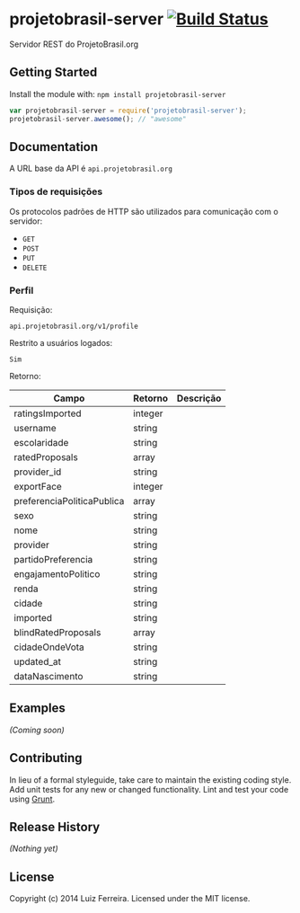 # projetobrasil-server [![Build Status](https://secure.travis-ci.org/fth-ship/projetobrasil-server.png?branch=master)](http://travis-ci.org/fth-ship/projetobrasil-server)

Servidor REST do ProjetoBrasil.org

## Getting Started
Install the module with: `npm install projetobrasil-server`

```javascript
var projetobrasil-server = require('projetobrasil-server');
projetobrasil-server.awesome(); // "awesome"
```

## Documentation
A URL base da API é `api.projetobrasil.org`

### Tipos de requisições ###
Os protocolos padrões de HTTP são utilizados para comunicação com o servidor:
 * `GET`
 * `POST`
 * `PUT`
 * `DELETE`

### Perfil ###
Requisição:
```
api.projetobrasil.org/v1/profile
```
Restrito a usuários logados: 
```
Sim
```

Retorno:

| Campo             | Retorno       | Descrição       |
| -------------     |---------------|---------------|
| ratingsImported   | integer       | |
| username          | string        | |
| escolaridade      | string        | |
| ratedProposals    | array         | |
| provider_id       | string        | |
| exportFace        | integer       | |
| preferenciaPoliticaPublica | array | |
| sexo              | string        | |
| nome              | string        | |
| provider          | string        | |
| partidoPreferencia | string       | |
| engajamentoPolitico | string      | |
| renda             | string        | |
| cidade            | string        | |
| imported          | string        | |
| blindRatedProposals | array       | |
| cidadeOndeVota    | string        | |
| updated_at        | string        | |
| dataNascimento    | string        | |


## Examples
_(Coming soon)_

## Contributing
In lieu of a formal styleguide, take care to maintain the existing coding style. Add unit tests for any new or changed functionality. Lint and test your code using [Grunt](http://gruntjs.com/).

## Release History
_(Nothing yet)_

## License
Copyright (c) 2014 Luiz Ferreira. Licensed under the MIT license.
